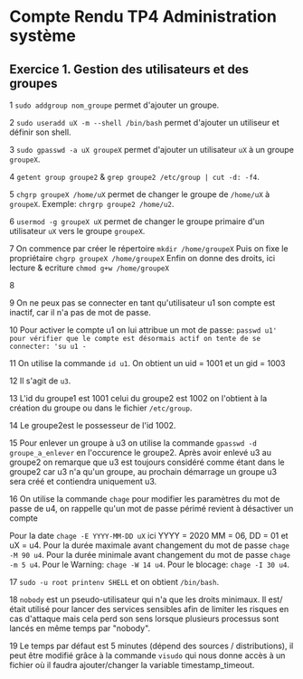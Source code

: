 # Compte Rendu TP4 Administration système

## Exercice 1. Gestion des utilisateurs et des groupes

1 `sudo addgroup nom_groupe` permet d'ajouter un groupe.

2 `sudo useradd uX -m --shell /bin/bash` permet d'ajouter un utiliseur et définir son shell.

3 `sudo gpasswd -a uX groupeX` permet d'ajouter un utilisateur `uX` à un groupe `groupeX`.

4 `getent group groupe2` & `grep groupe2 /etc/group | cut -d: -f4`.

5 `chgrp groupeX /home/uX` permet de changer le groupe de `/home/uX` à `groupeX`. Exemple: `chrgrp groupe2 /home/u2`.

6 `usermod -g groupeX uX` permet de changer le groupe primaire d'un utilisateur `uX` vers le groupe `groupeX`.

7 On commence par créer le répertoire `mkdir /home/groupeX`
 Puis on fixe le propriétaire `chgrp groupeX /home/groupeX`
 Enfin on donne des droits, ici lecture & ecriture `chmod g+w /home/groupeX`
 
8

9 On ne peux pas se connecter en tant qu'utilisateur u1 son compte est inactif, car il n'a pas de mot de passe.

10 Pour activer le compte u1 on lui attribue un mot de passe:
`passwd u1'
pour vérifier que le compte est désormais actif on tente de se connecter:
'su u1 -`

11 On utilise la commande `id u1`. On obtient un uid = 1001 et un gid = 1003

12 Il s'agit de `u3`.

13 L'id du groupe1 est 1001 celui du groupe2 est 1002 on l'obtient à la création du groupe ou dans le fichier `/etc/group`.

14 Le groupe2est le possesseur de l'id 1002. 

15 Pour enlever un groupe à u3 on utilise la commande `gpasswd -d groupe_a_enlever` en l'occurence le groupe2. 
Après avoir enlevé u3 au groupe2 on remarque que u3 est toujours considéré comme étant dans le groupe2 car u3 n'a qu'un groupe,
au prochain démarrage un groupe u3 sera créé et contiendra uniquement u3.

16 On utilise la commande `chage` pour modifier les paramètres du mot de passe de u4, on rappelle qu'un mot de passe périmé
revient à désactiver un compte

Pour la date `chage -E YYYY-MM-DD uX` ici YYYY = 2020 MM = 06, DD = 01 et uX = u4.
Pour la durée maximale avant changement du mot de passe `chage -M 90 u4`.
Pour la durée minimale avant changement du mot de passe `chage -m 5 u4`.
Pour le Warning: `chage -W 14 u4`.
Pour le blocage: `chage -I 30 u4`.

17 `sudo -u root printenv SHELL` et on obtient `/bin/bash`.

18 `nobody` est un pseudo-utilisateur qui n'a que les droits minimaux. Il est/était utilisé 
pour lancer des services sensibles afin de limiter les risques en cas d'attaque mais cela perd son sens
lorsque plusieurs processus sont lancés en même temps par "nobody".

19 Le temps par défaut est 5 minutes (dépend des sources / distributions), il peut être modifié grâce à la commande `visudo`
qui nous donne accès à un fichier où il faudra ajouter/changer la variable timestamp_timeout.
